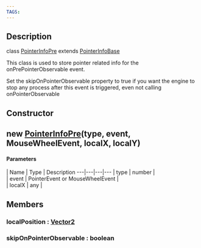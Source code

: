 ```yaml
---
TAGS:
---
```

## Description

class [PointerInfoPre](/classes/3.0/PointerInfoPre) extends [PointerInfoBase](/classes/3.0/PointerInfoBase)

This class is used to store pointer related info for the onPrePointerObservable event.

Set the skipOnPointerObservable property to true if you want the engine to stop any process after this event is triggered, even not calling onPointerObservable

## Constructor

## new [PointerInfoPre](/classes/3.0/PointerInfoPre)(type, event, MouseWheelEvent, localX, localY)



#### Parameters
 | Name | Type | Description
---|---|---|---
 | type | number |   
 | event | PointerEvent or MouseWheelEvent |   
 | localX | any |   
## Members

### localPosition : [Vector2](/classes/3.0/Vector2)



### skipOnPointerObservable : boolean



